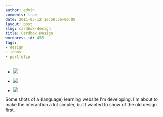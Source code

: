 ```yaml
---
author: admin
comments: true
date: 2011-03-12 10:50:36+00:00
layout: post
slug: cardbox-design
title: Cardbox Design
wordpress_id: 455
tags:
- design
- icons
- portfolio
---
```







  * ![](http://www.noio.nl/wordpress/wp-content/uploads/cardbox-design/cardbox-help-772x600.png)


  * ![](http://www.noio.nl/wordpress/wp-content/uploads/cardbox-design/cardbox-stats-772x600.png)


  * ![](http://www.noio.nl/wordpress/wp-content/uploads/cardbox-design/cardbox-home-772x600.png)







Some shots of a (language) learning website I'm developing. I'm about to make the interaction a lot simpler, but I wanted to show of the old design first.



